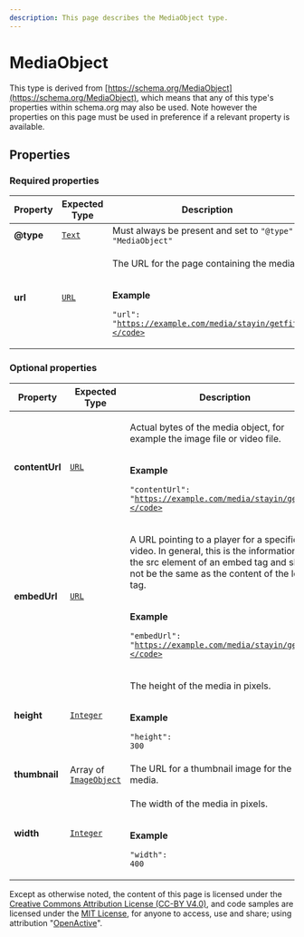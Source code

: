 ```yaml
---
description: This page describes the MediaObject type.
---
```


# MediaObject

This type is derived from [https://schema.org/MediaObject](https://schema.org/MediaObject), which means that any of this type's properties within schema.org may also be used. Note however the properties on this page must be used in preference if a relevant property is available.

## **Properties**

### **Required properties**

| Property  | Expected Type                      | Description                                                                                                                                              |
| --------- | ---------------------------------- | -------------------------------------------------------------------------------------------------------------------------------------------------------- |
| **@type** |  [`Text`](https://schema.org/Text) |  Must always be present and set to `"@type": "MediaObject"`                                                                                              |
| **url**   |  [`URL`](https://schema.org/URL)   | <p>The URL for the page containing the media.</p><p><br><strong>Example</strong></p><p><code>"url": "https://example.com/media/stayin/getfit"</code></p> |

### **Optional properties**

| Property       | Expected Type                                                                           | Description                                                                                                                                                                                                                                                                                          |
| -------------- | --------------------------------------------------------------------------------------- | ---------------------------------------------------------------------------------------------------------------------------------------------------------------------------------------------------------------------------------------------------------------------------------------------------- |
| **contentUrl** |  [`URL`](https://schema.org/URL)                                                        | <p>Actual bytes of the media object, for example the image file or video file.</p><p><br><strong>Example</strong></p><p><code>"contentUrl": "https://example.com/media/stayin/getfit"</code></p>                                                                                                     |
| **embedUrl**   |  [`URL`](https://schema.org/URL)                                                        | <p>A URL pointing to a player for a specific video. In general, this is the information in the src element of an embed tag and should not be the same as the content of the loc tag.</p><p><br><strong>Example</strong></p><p><code>"embedUrl": "https://example.com/media/stayin/getfit"</code></p> |
| **height**     |  [`Integer`](https://schema.org/Integer)                                                | <p>The height of the media in pixels.</p><p><br><strong>Example</strong></p><p><code>"height": 300</code></p>                                                                                                                                                                                        |
| **thumbnail**  |  Array of [`ImageObject`](https://developer.openactive.io/data-model/types/imageobject) | The URL for a thumbnail image for the media.                                                                                                                                                                                                                                                         |
| **width**      |  [`Integer`](https://schema.org/Integer)                                                | <p>The width of the media in pixels.</p><p><br><strong>Example</strong></p><p><code>"width": 400</code></p>                                                                                                                                                                                          |

Except as otherwise noted, the content of this page is licensed under the [Creative Commons Attribution License (CC-BY V4.0)](https://creativecommons.org/licenses/by/4.0/), and code samples are licensed under the [MIT License](https://opensource.org/licenses/MIT), for anyone to access, use and share; using attribution "[OpenActive](https://www.openactive.io)".
